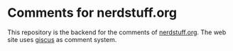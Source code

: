 # Comments for nerdstuff.org

This repository is the backend for the comments of [nerdstuff.org](https://nerdstuff.org). The web site uses [giscus](https://github.com/giscus/giscus) as comment system.
